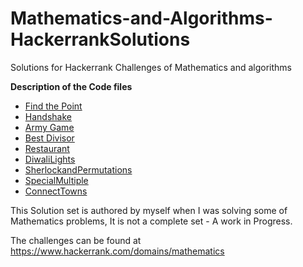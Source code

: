 # Mathematics-and-Algorithms-HackerrankSolutions

Solutions for Hackerrank Challenges of Mathematics and algorithms

**Description of the Code files**

+ [Find the Point](FindthePoint.py)
+ [Handshake](Handshake.py)
+ [Army Game](ArmyGame.py)
+ [Best Divisor](BestDivisor.py)
+ [Restaurant](Restaurant.py)
+ [DiwaliLights](DiwaliLights.py)
+ [SherlockandPermutations](SherlockandPermutations.py)
+ [SpecialMultiple]( SpecialMultiple.py)
+ [ConnectTowns](ConnectTowns.py)


This Solution set is authored by myself when I was solving some of Mathematics problems, It is not a complete set - A work in Progress. 

The challenges can be found at <https://www.hackerrank.com/domains/mathematics>
